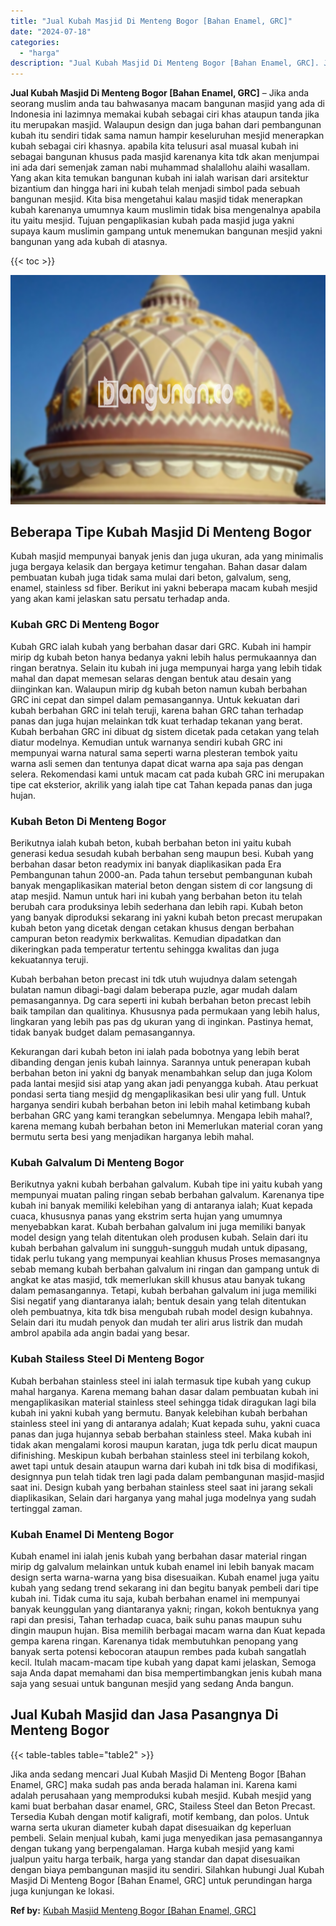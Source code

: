```yaml
---
title: "Jual Kubah Masjid Di Menteng Bogor [Bahan Enamel, GRC]"
date: "2024-07-18"
categories: 
  - "harga"
description: "Jual Kubah Masjid Di Menteng Bogor [Bahan Enamel, GRC]. Jika anda sedang mencari Jual Kubah Masjid Di Menteng Bogor [Bahan Enamel, GRC] maka sudah pas anda..."
---
```


**Jual Kubah Masjid Di Menteng Bogor \[Bahan Enamel, GRC\]** – Jika anda seorang muslim anda tau bahwasanya macam bangunan masjid yang ada di Indonesia ini lazimnya memakai kubah sebagai ciri khas ataupun tanda jika itu merupakan masjid. Walaupun design dan juga bahan dari pembangunan kubah itu sendiri tidak sama namun hampir keseluruhan mesjid menerapkan kubah sebagai ciri khasnya. apabila kita telusuri asal muasal kubah ini sebagai bangunan khusus pada masjid karenanya kita tdk akan menjumpai ini ada dari semenjak zaman nabi muhammad shalallohu alaihi wasallam. Yang akan kita temukan bangunan kubah ini ialah warisan dari arsitektur bizantium dan hingga hari ini kubah telah menjadi simbol pada sebuah bangunan mesjid. Kita bisa mengetahui kalau masjid tidak menerapkan kubah karenanya umumnya kaum muslimin tidak bisa mengenalnya apabila itu yaitu mesjid. Tujuan pengaplikasian kubah pada masjid juga yakni supaya kaum muslimin gampang untuk menemukan bangunan mesjid yakni bangunan yang ada kubah di atasnya.

{{< toc >}}

![Jual Kubah Masjid Di Menteng Bogor [Bahan Enamel, GRC]](/images/jual-kubah-masjid-35.png)

## Beberapa Tipe Kubah Masjid Di Menteng Bogor

Kubah masjid mempunyai banyak jenis dan juga ukuran, ada yang minimalis juga bergaya kelasik dan bergaya ketimur tengahan. Bahan dasar dalam pembuatan kubah juga tidak sama mulai dari beton, galvalum, seng, enamel, stainless sd fiber. Berikut ini yakni beberapa macam kubah mesjid yang akan kami jelaskan satu persatu terhadap anda.

### Kubah GRC Di Menteng Bogor

Kubah GRC ialah kubah yang berbahan dasar dari GRC. Kubah ini hampir mirip dg kubah beton hanya bedanya yakni lebih halus permukaannya dan ringan beratnya. Selain itu kubah ini juga mempunyai harga yang lebih tidak mahal dan dapat memesan selaras dengan bentuk atau desain yang diinginkan kan. Walaupun mirip dg kubah beton namun kubah berbahan GRC ini cepat dan simpel dalam pemasangannya. Untuk kekuatan dari kubah berbahan GRC ini telah teruji, karena bahan GRC tahan terhadap panas dan juga hujan melainkan tdk kuat terhadap tekanan yang berat. Kubah berbahan GRC ini dibuat dg sistem dicetak pada cetakan yang telah diatur modelnya. Kemudian untuk warnanya sendiri kubah GRC ini mempunyai warna natural sama seperti warna plesteran tembok yaitu warna asli semen dan tentunya dapat dicat warna apa saja pas dengan selera. Rekomendasi kami untuk macam cat pada kubah GRC ini merupakan tipe cat eksterior, akrilik yang ialah tipe cat Tahan kepada panas dan juga hujan.

### Kubah Beton Di Menteng Bogor

Berikutnya ialah kubah beton, kubah berbahan beton ini yaitu kubah generasi kedua sesudah kubah berbahan seng maupun besi. Kubah yang berbahan dasar beton readymix ini banyak diaplikasikan pada Era Pembangunan tahun 2000-an. Pada tahun tersebut pembangunan kubah banyak mengaplikasikan material beton dengan sistem di cor langsung di atap mesjid. Namun untuk hari ini kubah yang berbahan beton itu telah berubah cara produksinya lebih sederhana dan lebih rapi. Kubah beton yang banyak diproduksi sekarang ini yakni kubah beton precast merupakan kubah beton yang dicetak dengan cetakan khusus dengan berbahan campuran beton readymix berkwalitas. Kemudian dipadatkan dan dikeringkan pada temperatur tertentu sehingga kwalitas dan juga kekuatannya teruji.

Kubah berbahan beton precast ini tdk utuh wujudnya dalam setengah bulatan namun dibagi-bagi dalam beberapa puzle, agar mudah dalam pemasangannya. Dg cara seperti ini kubah berbahan beton precast lebih baik tampilan dan qualitinya. Khususnya pada permukaan yang lebih halus, lingkaran yang lebih pas pas dg ukuran yang di inginkan. Pastinya hemat, tidak banyak budget dalam pemasangannya.

Kekurangan dari kubah beton ini ialah pada bobotnya yang lebih berat dibanding dengan jenis kubah lainnya. Sarannya untuk penerapan kubah berbahan beton ini yakni dg banyak menambahkan selup dan juga Kolom pada lantai mesjid sisi atap yang akan jadi penyangga kubah. Atau perkuat pondasi serta tiang mesjid dg mengaplikasikan besi ulir yang full. Untuk harganya sendiri kubah berbahan beton ini lebih mahal ketimbang kubah berbahan GRC yang kami terangkan sebelumnya. Mengapa lebih mahal?, karena memang kubah berbahan beton ini Memerlukan material coran yang bermutu serta besi yang menjadikan harganya lebih mahal.

### Kubah Galvalum Di Menteng Bogor

Berikutnya yakni kubah berbahan galvalum. Kubah tipe ini yaitu kubah yang mempunyai muatan paling ringan sebab berbahan galvalum. Karenanya tipe kubah ini banyak memiliki kelebihan yang di antaranya ialah; Kuat kepada cuaca, khususnya panas yang ekstrim serta hujan yang umumnya menyebabkan karat. Kubah berbahan galvalum ini juga memiliki banyak model design yang telah ditentukan oleh produsen kubah. Selain dari itu kubah berbahan galvalum ini sungguh-sungguh mudah untuk dipasang, tidak perlu tukang yang mempunyai keahlian khusus Proses memasangnya sebab memang kubah berbahan galvalum ini ringan dan gampang untuk di angkat ke atas masjid, tdk memerlukan skill khusus atau banyak tukang dalam pemasangannya. Tetapi, kubah berbahan galvalum ini juga memiliki Sisi negatif yang diantaranya ialah; bentuk desain yang telah ditentukan oleh pembuatnya, kita tdk bisa mengubah rubah model design kubahnya. Selain dari itu mudah penyok dan mudah ter aliri arus listrik dan mudah ambrol apabila ada angin badai yang besar.

### Kubah Stailess Steel Di Menteng Bogor

Kubah berbahan stainless steel ini ialah termasuk tipe kubah yang cukup mahal harganya. Karena memang bahan dasar dalam pembuatan kubah ini mengaplikasikan material stainless steel sehingga tidak diragukan lagi bila kubah ini yakni kubah yang bermutu. Banyak kelebihan kubah berbahan stainless steel ini yang di antaranya adalah; Kuat kepada suhu, yakni cuaca panas dan juga hujannya sebab berbahan stainless steel. Maka kubah ini tidak akan mengalami korosi maupun karatan, juga tdk perlu dicat maupun difinishing. Meskipun kubah berbahan stainless steel ini terbilang kokoh, awet tapi untuk desain ataupun warna dari kubah ini tdk bisa di modifikasi, designnya pun telah tidak tren lagi pada dalam pembangunan masjid-masjid saat ini. Design kubah yang berbahan stainless steel saat ini jarang sekali diaplikasikan, Selain dari harganya yang mahal juga modelnya yang sudah tertinggal zaman.

### Kubah Enamel Di Menteng Bogor

Kubah enamel ini ialah jenis kubah yang berbahan dasar material ringan mirip dg galvalum melainkan untuk kubah enamel ini lebih banyak macam design serta warna-warna yang bisa disesuaikan. Kubah enamel juga yaitu kubah yang sedang trend sekarang ini dan begitu banyak pembeli dari tipe kubah ini. Tidak cuma itu saja, kubah berbahan enamel ini mempunyai banyak keunggulan yang diantaranya yakni; ringan, kokoh bentuknya yang rapi dan presisi, Tahan terhadap cuaca, baik suhu panas maupun suhu dingin maupun hujan. Bisa memilih berbagai macam warna dan Kuat kepada gempa karena ringan. Karenanya tidak membutuhkan penopang yang banyak serta potensi kebocoran ataupun rembes pada kubah sangatlah kecil. Itulah macam-macam tipe kubah yang dapat kami jelaskan, Semoga saja Anda dapat memahami dan bisa mempertimbangkan jenis kubah mana saja yang sesuai untuk bangunan mesjid yang sedang Anda bangun.

## Jual Kubah Masjid dan Jasa Pasangnya Di Menteng Bogor

{{< table-tables table="table2" >}}

Jika anda sedang mencari Jual Kubah Masjid Di Menteng Bogor \[Bahan Enamel, GRC\] maka sudah pas anda berada halaman ini. Karena kami adalah perusahaan yang memproduksi kubah mesjid. Kubah mesjid yang kami buat berbahan dasar enamel, GRC, Stailess Steel dan Beton Precast. Tersedia Kubah dengan motif kaligrafi, motif kembang, dan polos. Untuk warna serta ukuran diameter kubah dapat disesuaikan dg keperluan pembeli. Selain menjual kubah, kami juga menyedikan jasa pemasangannya dengan tukang yang berpengalaman. Harga kubah mesjid yang kami jualpun yaitu harga terbaik, harga yang standar dan dapat disesuaikan dengan biaya pembangunan masjid itu sendiri. Silahkan hubungi Jual Kubah Masjid Di Menteng Bogor \[Bahan Enamel, GRC\] untuk perundingan harga juga kunjungan ke lokasi.

**Ref by:** [Kubah Masjid Menteng Bogor [Bahan Enamel, GRC]](https://id.wikipedia.org/wiki/Kubah)
